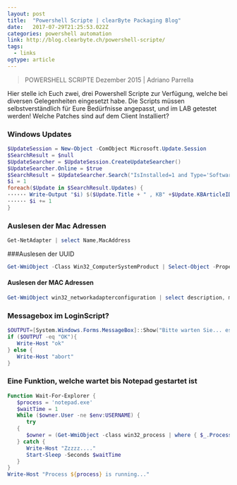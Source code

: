 ```yaml
---
layout: post 
title:  "Powershell Scripte | clearByte Packaging Blog" 
date:   2017-07-29T21:25:53.022Z 
categories: powershell automation
link: http://blog.clearbyte.ch/powershell-scripte/ 
tags:
  - links
ogtype: article 
---
```


> POWERSHELL SCRIPTE
Dezember 2015 | Adriano Parrella

Hier stelle ich Euch zwei, drei Powershell Scripte zur Verfügung, welche bei diversen Gelegenheiten eingesetzt habe. Die Scripts müssen selbstverständlich für Eure Bedürfnisse angepasst, und im LAB getestet werden!
Welche Patches sind auf dem Client Installiert?

### Windows  Updates
````powershell
$UpdateSession = New-Object -ComObject Microsoft.Update.Session
$SearchResult = $null
$UpdateSearcher = $UpdateSession.CreateUpdateSearcher()
$UpdateSearcher.Online = $true
$SearchResult = $UpdateSearcher.Search("IsInstalled=1 and Type='Software'")
$i = 1
foreach($Update in $SearchResult.Updates) {
······ Write-Output "$i) $($Update.Title + " , KB" +$Update.KBArticleIDs + " , " + $Update.SecurityBulletinIDs)" | Out-File -Filepath "C:\temp\test.csv"· -Append
······ $i += 1
}
````
### Auslesen der Mac Adressen
````powershell
Get-NetAdapter | select Name,MacAddress
````
###Auslesen der UUID
````powershell
Get-WmiObject -Class Win32_ComputerSystemProduct | Select-Object -Property UUID
````
#### Auslesen der MAC Adressen
````powershell
Get-WmiObject win32_networkadapterconfiguration | select description, macaddress
````
### Messagebox im LoginScript?
````powershell
$OUTPUT=[System.Windows.Forms.MessageBox]::Show("Bitte warten Sie... es muss das etwas angepasst werden." , "Status" , 0)
if ($OUTPUT -eq "OK"){
   Write-Host "ok"
} else {
   Write-Host "abort"
}
````
### Eine Funktion, welche wartet bis Notepad gestartet ist
````powershell
Function Wait-For-Explorer {
   $process = 'notepad.exe'
   $waitTime = 1
   While ($owner.User -ne $env:USERNAME) {
      try
   {
      $owner = (Get-WmiObject -class win32_process | where { $_.ProcessName -eq $process }).GetOwner() | Select -Property User
   } catch {
      Write-Host "Zzzzz...."
      Start-Sleep -Seconds $waitTime
   }
}
Write-Host "Process ${process} is running..."
````